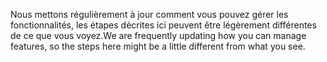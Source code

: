 <span data-ttu-id="5a2f9-101">Nous mettons régulièrement à jour comment vous pouvez gérer les fonctionnalités, les étapes décrites ici peuvent être légèrement différentes de ce que vous voyez.</span><span class="sxs-lookup"><span data-stu-id="5a2f9-101">We are frequently updating how you can manage features, so the steps here might be a little different from what you see.</span></span>